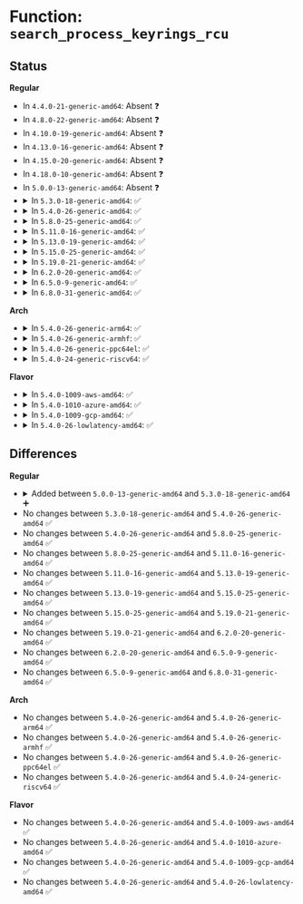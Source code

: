 # Function: <code>search_process_keyrings_rcu</code>

## Status
<b>Regular</b>
<ul>
<li>
In <code>4.4.0-21-generic-amd64</code>: Absent ❓
</li>
<li>
In <code>4.8.0-22-generic-amd64</code>: Absent ❓
</li>
<li>
In <code>4.10.0-19-generic-amd64</code>: Absent ❓
</li>
<li>
In <code>4.13.0-16-generic-amd64</code>: Absent ❓
</li>
<li>
In <code>4.15.0-20-generic-amd64</code>: Absent ❓
</li>
<li>
In <code>4.18.0-10-generic-amd64</code>: Absent ❓
</li>
<li>
In <code>5.0.0-13-generic-amd64</code>: Absent ❓
</li>
<li>
<details>
<summary>In <code>5.3.0-18-generic-amd64</code>: ✅</summary>

```c
key_ref_t search_process_keyrings_rcu(struct keyring_search_context * ctx)
```

```json
{
  "name": "search_process_keyrings_rcu",
  "collision_type": "Unique Global",
  "inline_type": "No",
  "funcs": [
    {
      "addr": 18446744071583240192,
      "name": "search_process_keyrings_rcu",
      "external": true,
      "loc": "security/keys/process_keys.c:539",
      "file": "security/keys/process_keys.c",
      "inline": "seen, unknown",
      "caller_inline": [],
      "caller_func": [
        "security/keys/process_keys.c:lookup_user_key",
        "security/keys/request_key.c:request_key_rcu",
        "security/keys/request_key.c:request_key_and_link",
        "security/keys/request_key.c:construct_key_and_link",
        "security/keys/request_key_auth.c:key_get_instantiation_authkey"
      ]
    }
  ],
  "symbols": [
    {
      "addr": 18446744071583240192,
      "name": "search_process_keyrings_rcu",
      "section": ".text",
      "bind": "STB_GLOBAL",
      "size": 191
    }
  ]
}
```
</details>
</li>
<li>
<details>
<summary>In <code>5.4.0-26-generic-amd64</code>: ✅</summary>

```c
key_ref_t search_process_keyrings_rcu(struct keyring_search_context * ctx)
```

```json
{
  "name": "search_process_keyrings_rcu",
  "collision_type": "Unique Global",
  "inline_type": "No",
  "funcs": [
    {
      "addr": 18446744071583346016,
      "name": "search_process_keyrings_rcu",
      "external": true,
      "loc": "security/keys/process_keys.c:539",
      "file": "security/keys/process_keys.c",
      "inline": "seen, unknown",
      "caller_inline": [],
      "caller_func": [
        "security/keys/process_keys.c:lookup_user_key",
        "security/keys/request_key.c:request_key_rcu",
        "security/keys/request_key.c:request_key_and_link",
        "security/keys/request_key.c:construct_key_and_link",
        "security/keys/request_key_auth.c:key_get_instantiation_authkey"
      ]
    }
  ],
  "symbols": [
    {
      "addr": 18446744071583346016,
      "name": "search_process_keyrings_rcu",
      "section": ".text",
      "bind": "STB_GLOBAL",
      "size": 191
    }
  ]
}
```
</details>
</li>
<li>
<details>
<summary>In <code>5.8.0-25-generic-amd64</code>: ✅</summary>

```c
key_ref_t search_process_keyrings_rcu(struct keyring_search_context * ctx)
```

```json
{
  "name": "search_process_keyrings_rcu",
  "collision_type": "Unique Global",
  "inline_type": "No",
  "funcs": [
    {
      "addr": 18446744071583680848,
      "name": "search_process_keyrings_rcu",
      "external": true,
      "loc": "security/keys/process_keys.c:539",
      "file": "security/keys/process_keys.c",
      "inline": "seen, unknown",
      "caller_inline": [],
      "caller_func": [
        "security/keys/process_keys.c:lookup_user_key",
        "security/keys/request_key.c:request_key_rcu",
        "security/keys/request_key.c:request_key_and_link",
        "security/keys/request_key.c:construct_alloc_key",
        "security/keys/request_key_auth.c:key_get_instantiation_authkey"
      ]
    }
  ],
  "symbols": [
    {
      "addr": 18446744071583680848,
      "name": "search_process_keyrings_rcu",
      "section": ".text",
      "bind": "STB_GLOBAL",
      "size": 191
    }
  ]
}
```
</details>
</li>
<li>
<details>
<summary>In <code>5.11.0-16-generic-amd64</code>: ✅</summary>

```c
key_ref_t search_process_keyrings_rcu(struct keyring_search_context * ctx)
```

```json
{
  "name": "search_process_keyrings_rcu",
  "collision_type": "Unique Global",
  "inline_type": "No",
  "funcs": [
    {
      "addr": 18446744071583802352,
      "name": "search_process_keyrings_rcu",
      "external": true,
      "loc": "security/keys/process_keys.c:539",
      "file": "security/keys/process_keys.c",
      "inline": "seen, unknown",
      "caller_inline": [],
      "caller_func": [
        "security/keys/process_keys.c:lookup_user_key",
        "security/keys/request_key.c:request_key_rcu",
        "security/keys/request_key.c:request_key_and_link",
        "security/keys/request_key.c:construct_alloc_key",
        "security/keys/request_key_auth.c:key_get_instantiation_authkey"
      ]
    }
  ],
  "symbols": [
    {
      "addr": 18446744071583802352,
      "name": "search_process_keyrings_rcu",
      "section": ".text",
      "bind": "STB_GLOBAL",
      "size": 191
    }
  ]
}
```
</details>
</li>
<li>
<details>
<summary>In <code>5.13.0-19-generic-amd64</code>: ✅</summary>

```c
key_ref_t search_process_keyrings_rcu(struct keyring_search_context * ctx)
```

```json
{
  "name": "search_process_keyrings_rcu",
  "collision_type": "Unique Global",
  "inline_type": "No",
  "funcs": [
    {
      "addr": 18446744071583826544,
      "name": "search_process_keyrings_rcu",
      "external": true,
      "loc": "security/keys/process_keys.c:539",
      "file": "security/keys/process_keys.c",
      "inline": "seen, unknown",
      "caller_inline": [],
      "caller_func": [
        "security/keys/process_keys.c:lookup_user_key",
        "security/keys/request_key.c:request_key_rcu",
        "security/keys/request_key.c:request_key_and_link",
        "security/keys/request_key.c:construct_alloc_key",
        "security/keys/request_key_auth.c:key_get_instantiation_authkey"
      ]
    }
  ],
  "symbols": [
    {
      "addr": 18446744071583826544,
      "name": "search_process_keyrings_rcu",
      "section": ".text",
      "bind": "STB_GLOBAL",
      "size": 191
    }
  ]
}
```
</details>
</li>
<li>
<details>
<summary>In <code>5.15.0-25-generic-amd64</code>: ✅</summary>

```c
key_ref_t search_process_keyrings_rcu(struct keyring_search_context * ctx)
```

```json
{
  "name": "search_process_keyrings_rcu",
  "collision_type": "Unique Global",
  "inline_type": "No",
  "funcs": [
    {
      "addr": 18446744071584189584,
      "name": "search_process_keyrings_rcu",
      "external": true,
      "loc": "security/keys/process_keys.c:539",
      "file": "security/keys/process_keys.c",
      "inline": "seen, unknown",
      "caller_inline": [],
      "caller_func": [
        "security/keys/process_keys.c:lookup_user_key",
        "security/keys/request_key.c:request_key_rcu",
        "security/keys/request_key.c:request_key_and_link",
        "security/keys/request_key.c:construct_alloc_key",
        "security/keys/request_key_auth.c:key_get_instantiation_authkey"
      ]
    }
  ],
  "symbols": [
    {
      "addr": 18446744071584189584,
      "name": "search_process_keyrings_rcu",
      "section": ".text",
      "bind": "STB_GLOBAL",
      "size": 191
    }
  ]
}
```
</details>
</li>
<li>
<details>
<summary>In <code>5.19.0-21-generic-amd64</code>: ✅</summary>

```c
key_ref_t search_process_keyrings_rcu(struct keyring_search_context * ctx)
```

```json
{
  "name": "search_process_keyrings_rcu",
  "collision_type": "Unique Global",
  "inline_type": "No",
  "funcs": [
    {
      "addr": 18446744071584790576,
      "name": "search_process_keyrings_rcu",
      "external": true,
      "loc": "security/keys/process_keys.c:539",
      "file": "security/keys/process_keys.c",
      "inline": "seen, unknown",
      "caller_inline": [],
      "caller_func": [
        "security/keys/process_keys.c:lookup_user_key",
        "security/keys/request_key.c:request_key_rcu",
        "security/keys/request_key.c:request_key_and_link",
        "security/keys/request_key.c:construct_alloc_key",
        "security/keys/request_key.c:construct_alloc_key",
        "security/keys/request_key_auth.c:key_get_instantiation_authkey"
      ]
    }
  ],
  "symbols": [
    {
      "addr": 18446744071584790576,
      "name": "search_process_keyrings_rcu",
      "section": ".text",
      "bind": "STB_GLOBAL",
      "size": 202
    }
  ]
}
```
</details>
</li>
<li>
<details>
<summary>In <code>6.2.0-20-generic-amd64</code>: ✅</summary>

```c
key_ref_t search_process_keyrings_rcu(struct keyring_search_context * ctx)
```

```json
{
  "name": "search_process_keyrings_rcu",
  "collision_type": "Unique Global",
  "inline_type": "No",
  "funcs": [
    {
      "addr": 18446744071585488016,
      "name": "search_process_keyrings_rcu",
      "external": true,
      "loc": "security/keys/process_keys.c:539",
      "file": "security/keys/process_keys.c",
      "inline": "seen, unknown",
      "caller_inline": [],
      "caller_func": [
        "security/keys/process_keys.c:lookup_user_key",
        "security/keys/request_key.c:request_key_rcu",
        "security/keys/request_key.c:request_key_and_link",
        "security/keys/request_key.c:construct_alloc_key",
        "security/keys/request_key.c:construct_alloc_key",
        "security/keys/request_key_auth.c:key_get_instantiation_authkey"
      ]
    }
  ],
  "symbols": [
    {
      "addr": 18446744071585488016,
      "name": "search_process_keyrings_rcu",
      "section": ".text",
      "bind": "STB_GLOBAL",
      "size": 202
    }
  ]
}
```
</details>
</li>
<li>
<details>
<summary>In <code>6.5.0-9-generic-amd64</code>: ✅</summary>

```c
key_ref_t search_process_keyrings_rcu(struct keyring_search_context * ctx)
```

```json
{
  "name": "search_process_keyrings_rcu",
  "collision_type": "Unique Global",
  "inline_type": "No",
  "funcs": [
    {
      "addr": 18446744071585719488,
      "name": "search_process_keyrings_rcu",
      "external": true,
      "loc": "security/keys/process_keys.c:539",
      "file": "security/keys/process_keys.c",
      "inline": "seen, unknown",
      "caller_inline": [],
      "caller_func": [
        "security/keys/process_keys.c:lookup_user_key",
        "security/keys/request_key.c:request_key_rcu",
        "security/keys/request_key.c:request_key_and_link",
        "security/keys/request_key.c:construct_alloc_key",
        "security/keys/request_key.c:construct_alloc_key",
        "security/keys/request_key_auth.c:key_get_instantiation_authkey"
      ]
    }
  ],
  "symbols": [
    {
      "addr": 18446744071585719488,
      "name": "search_process_keyrings_rcu",
      "section": ".text",
      "bind": "STB_GLOBAL",
      "size": 202
    }
  ]
}
```
</details>
</li>
<li>
<details>
<summary>In <code>6.8.0-31-generic-amd64</code>: ✅</summary>

```c
key_ref_t search_process_keyrings_rcu(struct keyring_search_context * ctx)
```

```json
{
  "name": "search_process_keyrings_rcu",
  "collision_type": "Unique Global",
  "inline_type": "No",
  "funcs": [
    {
      "addr": 18446744071585966608,
      "name": "search_process_keyrings_rcu",
      "external": true,
      "loc": "security/keys/process_keys.c:539",
      "file": "security/keys/process_keys.c",
      "inline": "seen, unknown",
      "caller_inline": [],
      "caller_func": [
        "security/keys/process_keys.c:lookup_user_key",
        "security/keys/request_key.c:request_key_rcu",
        "security/keys/request_key.c:request_key_and_link",
        "security/keys/request_key.c:construct_alloc_key",
        "security/keys/request_key.c:construct_alloc_key",
        "security/keys/request_key_auth.c:key_get_instantiation_authkey"
      ]
    }
  ],
  "symbols": [
    {
      "addr": 18446744071585966608,
      "name": "search_process_keyrings_rcu",
      "section": ".text",
      "bind": "STB_GLOBAL",
      "size": 202
    }
  ]
}
```
</details>
</li>
</ul>
<b>Arch</b>
<ul>
<li>
<details>
<summary>In <code>5.4.0-26-generic-arm64</code>: ✅</summary>

```c
key_ref_t search_process_keyrings_rcu(struct keyring_search_context * ctx)
```

```json
{
  "name": "search_process_keyrings_rcu",
  "collision_type": "Unique Global",
  "inline_type": "No",
  "funcs": [
    {
      "addr": 18446603336495090256,
      "name": "search_process_keyrings_rcu",
      "external": true,
      "loc": "security/keys/process_keys.c:539",
      "file": "security/keys/process_keys.c",
      "inline": "seen, unknown",
      "caller_inline": [],
      "caller_func": [
        "security/keys/process_keys.c:lookup_user_key",
        "security/keys/request_key.c:request_key_rcu",
        "security/keys/request_key.c:request_key_and_link",
        "security/keys/request_key.c:construct_key_and_link",
        "security/keys/request_key_auth.c:key_get_instantiation_authkey"
      ]
    }
  ],
  "symbols": [
    {
      "addr": 18446603336495090256,
      "name": "search_process_keyrings_rcu",
      "section": ".text",
      "bind": "STB_GLOBAL",
      "size": 228
    }
  ]
}
```
</details>
</li>
<li>
<details>
<summary>In <code>5.4.0-26-generic-armhf</code>: ✅</summary>

```c
key_ref_t search_process_keyrings_rcu(struct keyring_search_context * ctx)
```

```json
{
  "name": "search_process_keyrings_rcu",
  "collision_type": "Unique Global",
  "inline_type": "No",
  "funcs": [
    {
      "addr": 3228483844,
      "name": "search_process_keyrings_rcu",
      "external": true,
      "loc": "security/keys/process_keys.c:539",
      "file": "security/keys/process_keys.c",
      "inline": "seen, unknown",
      "caller_inline": [],
      "caller_func": [
        "security/keys/process_keys.c:lookup_user_key",
        "security/keys/request_key.c:request_key_rcu",
        "security/keys/request_key.c:request_key_and_link",
        "security/keys/request_key.c:construct_key_and_link",
        "security/keys/request_key_auth.c:key_get_instantiation_authkey"
      ]
    }
  ],
  "symbols": [
    {
      "addr": 3228483844,
      "name": "search_process_keyrings_rcu",
      "section": ".text",
      "bind": "STB_GLOBAL",
      "size": 212
    }
  ]
}
```
</details>
</li>
<li>
<details>
<summary>In <code>5.4.0-26-generic-ppc64el</code>: ✅</summary>

```c
key_ref_t search_process_keyrings_rcu(struct keyring_search_context * ctx)
```

```json
{
  "name": "search_process_keyrings_rcu",
  "collision_type": "Unique Global",
  "inline_type": "No",
  "funcs": [
    {
      "addr": 13835058055288991104,
      "name": "search_process_keyrings_rcu",
      "external": true,
      "loc": "security/keys/process_keys.c:539",
      "file": "security/keys/process_keys.c",
      "inline": "seen, unknown",
      "caller_inline": [],
      "caller_func": [
        "security/keys/process_keys.c:lookup_user_key",
        "security/keys/request_key.c:request_key_rcu",
        "security/keys/request_key.c:request_key_and_link",
        "security/keys/request_key.c:construct_key_and_link",
        "security/keys/request_key_auth.c:key_get_instantiation_authkey"
      ]
    }
  ],
  "symbols": [
    {
      "addr": 13835058055288991104,
      "name": "search_process_keyrings_rcu",
      "section": ".text",
      "bind": "STB_GLOBAL",
      "size": 284
    }
  ]
}
```
</details>
</li>
<li>
<details>
<summary>In <code>5.4.0-24-generic-riscv64</code>: ✅</summary>

```c
key_ref_t search_process_keyrings_rcu(struct keyring_search_context * ctx)
```

```json
{
  "name": "search_process_keyrings_rcu",
  "collision_type": "Unique Global",
  "inline_type": "No",
  "funcs": [
    {
      "addr": 18446743936274352972,
      "name": "search_process_keyrings_rcu",
      "external": true,
      "loc": "security/keys/process_keys.c:539",
      "file": "security/keys/process_keys.c",
      "inline": "seen, unknown",
      "caller_inline": [],
      "caller_func": [
        "security/keys/process_keys.c:lookup_user_key",
        "security/keys/request_key.c:request_key_rcu",
        "security/keys/request_key.c:request_key_and_link",
        "security/keys/request_key.c:construct_key_and_link",
        "security/keys/request_key_auth.c:key_get_instantiation_authkey"
      ]
    }
  ],
  "symbols": [
    {
      "addr": 18446743936274352972,
      "name": "search_process_keyrings_rcu",
      "section": ".text",
      "bind": "STB_GLOBAL",
      "size": 178
    }
  ]
}
```
</details>
</li>
</ul>
<b>Flavor</b>
<ul>
<li>
<details>
<summary>In <code>5.4.0-1009-aws-amd64</code>: ✅</summary>

```c
key_ref_t search_process_keyrings_rcu(struct keyring_search_context * ctx)
```

```json
{
  "name": "search_process_keyrings_rcu",
  "collision_type": "Unique Global",
  "inline_type": "No",
  "funcs": [
    {
      "addr": 18446744071583314752,
      "name": "search_process_keyrings_rcu",
      "external": true,
      "loc": "security/keys/process_keys.c:539",
      "file": "security/keys/process_keys.c",
      "inline": "seen, unknown",
      "caller_inline": [],
      "caller_func": [
        "security/keys/process_keys.c:lookup_user_key",
        "security/keys/request_key.c:request_key_rcu",
        "security/keys/request_key.c:request_key_and_link",
        "security/keys/request_key.c:construct_key_and_link",
        "security/keys/request_key_auth.c:key_get_instantiation_authkey"
      ]
    }
  ],
  "symbols": [
    {
      "addr": 18446744071583314752,
      "name": "search_process_keyrings_rcu",
      "section": ".text",
      "bind": "STB_GLOBAL",
      "size": 191
    }
  ]
}
```
</details>
</li>
<li>
<details>
<summary>In <code>5.4.0-1010-azure-amd64</code>: ✅</summary>

```c
key_ref_t search_process_keyrings_rcu(struct keyring_search_context * ctx)
```

```json
{
  "name": "search_process_keyrings_rcu",
  "collision_type": "Unique Global",
  "inline_type": "No",
  "funcs": [
    {
      "addr": 18446744071583251856,
      "name": "search_process_keyrings_rcu",
      "external": true,
      "loc": "security/keys/process_keys.c:539",
      "file": "security/keys/process_keys.c",
      "inline": "seen, unknown",
      "caller_inline": [],
      "caller_func": [
        "security/keys/process_keys.c:lookup_user_key",
        "security/keys/request_key.c:request_key_rcu",
        "security/keys/request_key.c:request_key_and_link",
        "security/keys/request_key.c:construct_key_and_link",
        "security/keys/request_key_auth.c:key_get_instantiation_authkey"
      ]
    }
  ],
  "symbols": [
    {
      "addr": 18446744071583251856,
      "name": "search_process_keyrings_rcu",
      "section": ".text",
      "bind": "STB_GLOBAL",
      "size": 191
    }
  ]
}
```
</details>
</li>
<li>
<details>
<summary>In <code>5.4.0-1009-gcp-amd64</code>: ✅</summary>

```c
key_ref_t search_process_keyrings_rcu(struct keyring_search_context * ctx)
```

```json
{
  "name": "search_process_keyrings_rcu",
  "collision_type": "Unique Global",
  "inline_type": "No",
  "funcs": [
    {
      "addr": 18446744071583298784,
      "name": "search_process_keyrings_rcu",
      "external": true,
      "loc": "security/keys/process_keys.c:539",
      "file": "security/keys/process_keys.c",
      "inline": "seen, unknown",
      "caller_inline": [],
      "caller_func": [
        "security/keys/process_keys.c:lookup_user_key",
        "security/keys/request_key.c:request_key_rcu",
        "security/keys/request_key.c:request_key_and_link",
        "security/keys/request_key.c:construct_key_and_link",
        "security/keys/request_key_auth.c:key_get_instantiation_authkey"
      ]
    }
  ],
  "symbols": [
    {
      "addr": 18446744071583298784,
      "name": "search_process_keyrings_rcu",
      "section": ".text",
      "bind": "STB_GLOBAL",
      "size": 191
    }
  ]
}
```
</details>
</li>
<li>
<details>
<summary>In <code>5.4.0-26-lowlatency-amd64</code>: ✅</summary>

```c
key_ref_t search_process_keyrings_rcu(struct keyring_search_context * ctx)
```

```json
{
  "name": "search_process_keyrings_rcu",
  "collision_type": "Unique Global",
  "inline_type": "No",
  "funcs": [
    {
      "addr": 18446744071583393408,
      "name": "search_process_keyrings_rcu",
      "external": true,
      "loc": "security/keys/process_keys.c:539",
      "file": "security/keys/process_keys.c",
      "inline": "seen, unknown",
      "caller_inline": [],
      "caller_func": [
        "security/keys/process_keys.c:lookup_user_key",
        "security/keys/request_key.c:request_key_rcu",
        "security/keys/request_key.c:request_key_and_link",
        "security/keys/request_key.c:construct_key_and_link",
        "security/keys/request_key.c:construct_key_and_link",
        "security/keys/request_key_auth.c:key_get_instantiation_authkey"
      ]
    }
  ],
  "symbols": [
    {
      "addr": 18446744071583393408,
      "name": "search_process_keyrings_rcu",
      "section": ".text",
      "bind": "STB_GLOBAL",
      "size": 191
    }
  ]
}
```
</details>
</li>
</ul>

## Differences
<b>Regular</b>
<ul>
<li>
<details>
<summary>Added between <code>5.0.0-13-generic-amd64</code> and <code>5.3.0-18-generic-amd64</code> ➕</summary>

```c
key_ref_t search_process_keyrings_rcu(struct keyring_search_context * ctx)
```
</details>
</li>
<li>
No changes between <code>5.3.0-18-generic-amd64</code> and <code>5.4.0-26-generic-amd64</code> ✅
</li>
<li>
No changes between <code>5.4.0-26-generic-amd64</code> and <code>5.8.0-25-generic-amd64</code> ✅
</li>
<li>
No changes between <code>5.8.0-25-generic-amd64</code> and <code>5.11.0-16-generic-amd64</code> ✅
</li>
<li>
No changes between <code>5.11.0-16-generic-amd64</code> and <code>5.13.0-19-generic-amd64</code> ✅
</li>
<li>
No changes between <code>5.13.0-19-generic-amd64</code> and <code>5.15.0-25-generic-amd64</code> ✅
</li>
<li>
No changes between <code>5.15.0-25-generic-amd64</code> and <code>5.19.0-21-generic-amd64</code> ✅
</li>
<li>
No changes between <code>5.19.0-21-generic-amd64</code> and <code>6.2.0-20-generic-amd64</code> ✅
</li>
<li>
No changes between <code>6.2.0-20-generic-amd64</code> and <code>6.5.0-9-generic-amd64</code> ✅
</li>
<li>
No changes between <code>6.5.0-9-generic-amd64</code> and <code>6.8.0-31-generic-amd64</code> ✅
</li>
</ul>
<b>Arch</b>
<ul>
<li>
No changes between <code>5.4.0-26-generic-amd64</code> and <code>5.4.0-26-generic-arm64</code> ✅
</li>
<li>
No changes between <code>5.4.0-26-generic-amd64</code> and <code>5.4.0-26-generic-armhf</code> ✅
</li>
<li>
No changes between <code>5.4.0-26-generic-amd64</code> and <code>5.4.0-26-generic-ppc64el</code> ✅
</li>
<li>
No changes between <code>5.4.0-26-generic-amd64</code> and <code>5.4.0-24-generic-riscv64</code> ✅
</li>
</ul>
<b>Flavor</b>
<ul>
<li>
No changes between <code>5.4.0-26-generic-amd64</code> and <code>5.4.0-1009-aws-amd64</code> ✅
</li>
<li>
No changes between <code>5.4.0-26-generic-amd64</code> and <code>5.4.0-1010-azure-amd64</code> ✅
</li>
<li>
No changes between <code>5.4.0-26-generic-amd64</code> and <code>5.4.0-1009-gcp-amd64</code> ✅
</li>
<li>
No changes between <code>5.4.0-26-generic-amd64</code> and <code>5.4.0-26-lowlatency-amd64</code> ✅
</li>
</ul>
